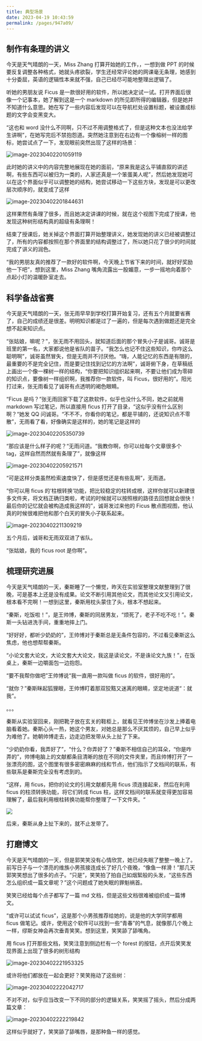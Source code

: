 ```yaml
---
title: 典型场景
date: 2023-04-19 10:43:59
permalink: /pages/947a09/
---
```


## 制作有条理的讲义

今天是天气晴朗的一天，Miss Zhang 打算开始她的工作，，一想到做 PPT 的时候要反复调整各种格式，她就头疼欲裂，学生还经常评论她的网课毫无条理，她感到十分委屈，英语的逻辑性本来就不强，自己已经尽可能地整理出逻辑了。

听她的男朋友说 Ficus 是一款很好用的软件，所以她决定试一试。打开界面后很像一个记事本，她了解到这是一个 markdown 的所见即所得的编辑器，但是她并不知道什么意思。她在写了一些内容后发现可以在导航栏处设置标题，被设置成标题的文字会变黑变大。

“这也和 word 没什么不同啊，只不过不用调整格式了，但是这种文本也没法给学生讲啊”，在她写完后不禁抱怨道。突然她注意到在右边有一个像榕树一样的图标，她尝试点了一下，发现眼前突然出现了这样的场景：

![image-20230402201059119](example/image-20230402201059119.png)

此时她的讲义中的内容完整地展现在她的面前，“原来我是这么平铺直叙的讲述啊，有些东西可以被归为一类的，人家还真是一个笨蛋美人呢”，然后她发现她可以在这个界面似乎可以调整她的结构，她尝试移动一下这些方块，发现是可以更改层次顺序的，就变成了这样

![image-20230402201844631](example/image-20230402201844631.png)

这样果然有条理了很多，而且她决定讲课的时候，就在这个视图下完成了授课，他发现这种树形结构真的超级有条理啊！

结束了授课后，她关掉这个界面打算开始整理讲义，她发现她的讲义已经被调整过了，所有的内容都按照在那个界面里的结构调整过了，所以她只花了很少的时间就完成了讲义的润色。

“我的男朋友真的推荐了一款好的软件啊，今天晚上节省下来的时间，就好好奖励他一下吧”，想到这里，Miss Zhang 嘴角流露出一股媚意，一步一摇地向着那个点起小灯的温暖卧室走去。

## 科学备战省赛

今天是天气晴朗的一天，张无雨早早到学校打算开始复习，还有五个月就要省赛了，自己的成绩还是很差。明明知识都是过了一遍的，但是每次遇到做题还是完全想不起来知识点。

“张姑娘，嘛呢？”，张无雨不用回头，就知道后面的那个冒失小子是诚哥。诚哥是班里的第一名，大家都说他是省队的苗子。“我怎么也记不住这些知识，你咋这么聪明啊”，诚哥虽然冒失，但是无雨并不讨厌他。“嗨，人能记忆的东西是有限的，最重要的不是完全记住，而是要记住找到记忆的方法啊”，诚哥俯下身，在草稿纸上画出一个像一棵树一样的结构，“你要把知识组织起来啊，不要让他们成为零碎的知识点，要像树一样组织啊，我推荐你一款软件，叫 Ficus，很好用的”。阳光打过来，张无雨看见了诚哥有点透明的褐色眼睛。

“Ficus 是吗？”张无雨回家下载了这款软件，似乎也没什么不同，她之前就用 markdown 写过笔记，所以直接用 ficus 打开了目录，“这似乎没有什么区别啊？“她发 QQ 问诚哥。“不不不，你看你的笔记，都是平铺的，还说知识点不零散”，无雨看了看，好像确实是这样的，她的笔记是这样的

![image-20230402205350739](example/image-20230402205350739.png)

“那应该是什么样子的呢？“无雨问道。“我教你啊，你可以给每个文章很多个 tag，这样自然而然就有条理了”，就像这样

![image-20230402205921571](example/image-20230402205921571.png)

“可是这样分类虽然检索速度快了，但是感觉还是有些乱啊”，无雨道。

“你可以用 ficus 的‘柱根转换‘功能，把比较稳定的柱转成根，这样你就可以新建很多文件夹，将文档正确归类啦，考试的时候就可以按照根的路径去回想就会很快！最后你的记忆就会被构造成我这样的”，诚哥发过来他的 Ficus 散点图视图，他认真的时候很难把他和那个白天的冒失小子联系起来。

![image-20230402211309219](example/image-20230402211309219.png)

五个月后，诚哥和无雨双双进了省队。

“张姑娘，我的 ficus root 是你啊”。

## 梳理研究进展

今天是天气晴朗的一天，秦斯睡了一个懒觉，昨天在实验室整理文献整理到了很晚，可是基本上还是没有成果。论文不断引用其他论文，而其他论文又引用论文，根本看不完啊！一想到这里，秦斯用枕头蒙住了头，根本不想起来。

“秦斯，吃饭啦！”，是王帅博，秦斯的同居男友，“烦死了，老子不吃不吃！”。秦斯一头钻进洗手间，重重地摔上门。

“好好好，都听少奶奶的”，王帅博对于秦斯总是无条件包容的，不过看见秦斯这么焦虑，他也想帮帮秦斯。

“小论文套大论文，大论文套大大论文，我这是读论文，不是诛论文九族！”，在饭桌上，秦斯一边嚼面包一边抱怨。

“要不我帮你做吧”王帅博说“我一直用一款叫做 ficus 的软件，很好用的”。

“就你？”秦斯眯起狐狸眼，王帅博盯着那双狡黠又迷离的眼睛，坚定地说道“：就我”。

。。。

秦斯从实验室回来，刚把靴子放在玄关的鞋柜上，就看见王帅博坐在沙发上捧着电脑看着她。秦斯心头一热，她这个男友，对她总是那么不厌其烦的，自己早上似乎为难他了。她朝帅博走去，边走边把发带从头上扯了下来。

“少奶奶你看，我弄好了”，“什么？你弄好了？”秦斯不相信自己的耳朵，“你是咋弄的”，帅博电脑上的文献都条目清晰的放在不同的文件夹里，而且帅博打开了一张漂亮的图，这个图里有很多密密麻麻的线和节点，他们指示了文档间的联系，有些联系是秦斯完全没有考虑到的。

“这样，用 ficus，把你的论文的引用文献都先用 ficus 须连接起来，然后在利用 ficus 的柱须转换功能，将它们转成 ficus 柱，这样文档间的联系就变得更加容易理解了，最后我利用根柱转换功能帮你整理了一下文件夹。“

![](example/aerial2tag.png)

后来，秦斯从身上扯下来的，就不止发带了。

## 打磨博文

今天是天气晴朗的一天，但是郭笑笑没有心情欣赏，她已经失眠了整整一晚上了。前写日子与一个漂亮的维族小男孩接连成长了好几个夜晚，“像鱼一样滑！”那几天郭笑笑想出了很多的点子。“只是”，笑笑拍了拍自己如烟絮般的头发，“这些东西怎么组织成一篇文章呢？”这个问题成了她失眠的罪魁祸首。

笑笑已经给每个点子都写了一篇 md 文档，但是这些文档很难被组织成一篇博文。

“或许可以试试 ficus”，这是那个小男孩推荐给她的，说是他的大学同学都用 ficus 做笔记。或许，使用这个软件可以找到一些“青春”的气息，就像那几个晚上一样，缪斯女神会再次垂青笑笑。想到这里，笑笑舔了舔嘴角。

用 ficus 打开那些文档，笑笑注意到侧边栏有一个 forest 的按钮，点开后笑笑发现界面上出现了很多的树形结构

![image-20230402221953325](example/image-20230402221953325.png)

或许将他们都放在一起会更好？笑笑拖动了这些树：

![image-20230402222042717](example/image-20230402222042717.png)

不对不对，似乎应当改变一下不同的部分的逻辑关系，笑笑摇了摇头，然后分成两篇文章：

![image-20230402222219842](example/image-20230402222219842.png)

这样似乎就好了，笑笑舔了舔嘴唇，是那种鱼一样的感觉。